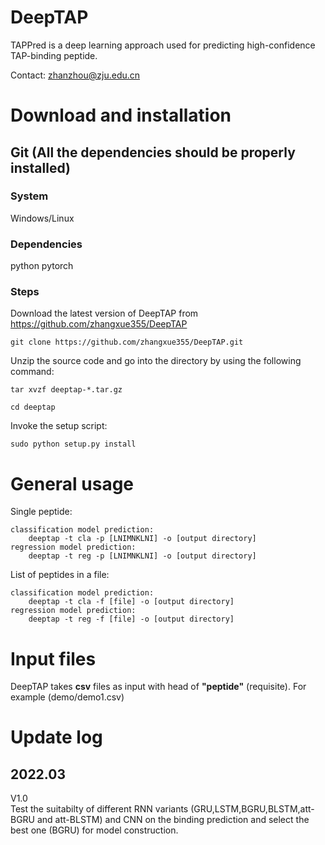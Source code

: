 # DeepTAP

TAPPred is a deep learning approach used for predicting high-confidence TAP-binding peptide.

Contact: zhanzhou@zju.edu.cn

# Download and installation

## Git (All the dependencies should be properly installed)

### System

Windows/Linux

### Dependencies

python
pytorch

### Steps

Download the latest version of DeepTAP from https://github.com/zhangxue355/DeepTAP

    git clone https://github.com/zhangxue355/DeepTAP.git

Unzip the source code and go into the directory by using the following command:

    tar xvzf deeptap-*.tar.gz
    
    cd deeptap

Invoke the setup script:

    sudo python setup.py install

# General usage

Single peptide:

    classification model prediction:
    	deeptap -t cla -p [LNIMNKLNI] -o [output directory]
    regression model prediction:
        deeptap -t reg -p [LNIMNKLNI] -o [output directory]

List of peptides in a file:

    classification model prediction:
    	deeptap -t cla -f [file] -o [output directory]
    regression model prediction:
        deeptap -t reg -f [file] -o [output directory]

# Input files

DeepTAP takes **csv** files as input with head of **"peptide"** (requisite). For example (demo/demo1.csv)

# Update log

## 2022.03

V1.0  
Test the suitabilty of different RNN variants (GRU,LSTM,BGRU,BLSTM,att-BGRU and att-BLSTM) and CNN on the binding prediction and select the best one (BGRU) for model construction.

